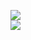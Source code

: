 [![](https://img.shields.io/badge/Made%20With-Github%20Spray-lightgrey.svg?style=for-the-badge&logo=github)](https://github.com/Annihil/github-spray#4543)  
[![](https://i.imgur.com/2DrTn0Z.gif)](https://github.com/Annihil/github-spray)